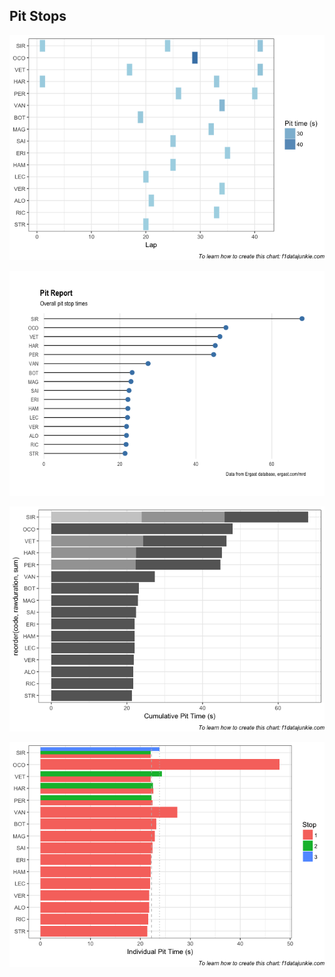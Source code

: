 ## Pit Stops

![](images/f1_2018_esp-pithistory-1.png)<!-- -->

![](images/f1_2018_esp-pitlollipop-1.png)<!-- -->

![](images/f1_2018_esp-pitStackedCumul-1.png)<!-- -->

![](images/f1_2018_esp-pitDodged-1.png)<!-- -->
